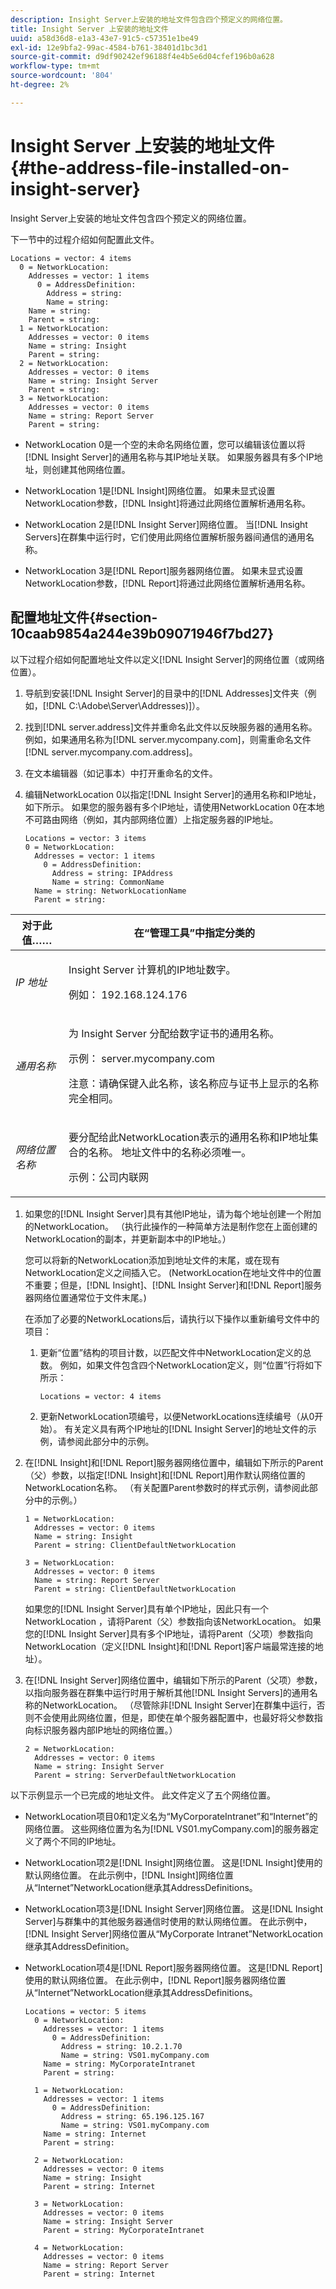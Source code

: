 ```yaml
---
description: Insight Server上安装的地址文件包含四个预定义的网络位置。
title: Insight Server 上安装的地址文件
uuid: a58d36d8-e1a3-43e7-91c5-c57351e1be49
exl-id: 12e9bfa2-99ac-4584-b761-38401d1bc3d1
source-git-commit: d9df90242ef96188f4e4b5e6d04cfef196b0a628
workflow-type: tm+mt
source-wordcount: '804'
ht-degree: 2%

---
```


# Insight Server 上安装的地址文件{#the-address-file-installed-on-insight-server}

Insight Server上安装的地址文件包含四个预定义的网络位置。

下一节中的过程介绍如何配置此文件。

```
Locations = vector: 4 items  
  0 = NetworkLocation:  
    Addresses = vector: 1 items 
      0 = AddressDefinition:  
        Address = string:  
        Name = string:  
    Name = string:  
    Parent = string:  
  1 = NetworkLocation:  
    Addresses = vector: 0 items 
    Name = string: Insight 
    Parent = string:  
  2 = NetworkLocation:  
    Addresses = vector: 0 items 
    Name = string: Insight Server 
    Parent = string: 
  3 = NetworkLocation:  
    Addresses = vector: 0 items 
    Name = string: Report Server 
    Parent = string:
```

* NetworkLocation 0是一个空的未命名网络位置，您可以编辑该位置以将[!DNL Insight Server]的通用名称与其IP地址关联。 如果服务器具有多个IP地址，则创建其他网络位置。
* NetworkLocation 1是[!DNL Insight]网络位置。 如果未显式设置NetworkLocation参数，[!DNL Insight]将通过此网络位置解析通用名称。

* NetworkLocation 2是[!DNL Insight Server]网络位置。 当[!DNL Insight Servers]在群集中运行时，它们使用此网络位置解析服务器间通信的通用名称。

* NetworkLocation 3是[!DNL Report]服务器网络位置。 如果未显式设置NetworkLocation参数，[!DNL Report]将通过此网络位置解析通用名称。

## 配置地址文件{#section-10caab9854a244e39b09071946f7bd27}

以下过程介绍如何配置地址文件以定义[!DNL Insight Server]的网络位置（或网络位置）。

1. 导航到安装[!DNL Insight Server]的目录中的[!DNL Addresses]文件夹（例如，[!DNL C:\Adobe\Server\Addresses)]）。

1. 找到[!DNL server.address]文件并重命名此文件以反映服务器的通用名称。 例如，如果通用名称为[!DNL server.mycompany.com]，则需重命名文件[!DNL server.mycompany.com.address]。

1. 在文本编辑器（如记事本）中打开重命名的文件。
1. 编辑NetworkLocation 0以指定[!DNL Insight Server]的通用名称和IP地址，如下所示。 如果您的服务器有多个IP地址，请使用NetworkLocation 0在本地不可路由网络（例如，其内部网络位置）上指定服务器的IP地址。

   ```
   Locations = vector: 3 items 
   0 = NetworkLocation: 
     Addresses = vector: 1 items 
       0 = AddressDefinition: 
         Address = string: IPAddress 
         Name = string: CommonName 
     Name = string: NetworkLocationName 
     Parent = string: 
   ```

<table id="table_02C2A1630CCD40C4A51B314C3CB683F1"> 
 <thead> 
  <tr> 
   <th colname="col1" class="entry"> 对于此值…… </th> 
   <th colname="col2" class="entry"> 在“管理工具”中指定分类的 </th> 
  </tr> 
 </thead>
 <tbody> 
  <tr> 
   <td colname="col1"> <i>IP 地址</i> </td> 
   <td colname="col2"> <p><span class="keyword"> Insight Server </span>计算机的IP地址数字。 </p> <p>例如： 192.168.124.176 </p> </td> 
  </tr> 
  <tr> 
   <td colname="col1"> <i>通用名称  </i> </td> 
   <td colname="col2"> <p>为<span class="keyword"> Insight Server </span>分配给数字证书的通用名称。 </p> <p>示例：<span class="filepath"> server.mycompany.com </span></p> <p>注意：请确保键入此名称，该名称应与证书上显示的名称完全相同。 </p> </td> 
  </tr> 
  <tr> 
   <td colname="col1"> <i>网络位置名称  </i> </td> 
   <td colname="col2"> <p>要分配给此NetworkLocation表示的通用名称和IP地址集合的名称。 地址文件中的名称必须唯一。 </p> <p>示例：公司内联网 </p> </td> 
  </tr> 
 </tbody> 
</table>

1. 如果您的[!DNL Insight Server]具有其他IP地址，请为每个地址创建一个附加的NetworkLocation。 （执行此操作的一种简单方法是制作您在上面创建的NetworkLocation的副本，并更新副本中的IP地址。）

   您可以将新的NetworkLocation添加到地址文件的末尾，或在现有NetworkLocation定义之间插入它。 (NetworkLocation在地址文件中的位置不重要；但是，[!DNL Insight]、[!DNL Insight Server]和[!DNL Report]服务器网络位置通常位于文件末尾。)

   在添加了必要的NetworkLocations后，请执行以下操作以重新编号文件中的项目：

   1. 更新“位置”结构的项目计数，以匹配文件中NetworkLocation定义的总数。 例如，如果文件包含四个NetworkLocation定义，则“位置”行将如下所示：

      ```
      Locations = vector: 4 items
      ```

   1. 更新NetworkLocation项编号，以便NetworkLocations连续编号（从0开始）。
   有关定义具有两个IP地址的[!DNL Insight Server]的地址文件的示例，请参阅此部分中的示例。

1. 在[!DNL Insight]和[!DNL Report]服务器网络位置中，编辑如下所示的Parent（父）参数，以指定[!DNL Insight]和[!DNL Report]用作默认网络位置的NetworkLocation名称。 （有关配置Parent参数时的样式示例，请参阅此部分中的示例。）

   ```
   1 = NetworkLocation:  
     Addresses = vector: 0 items 
     Name = string: Insight 
     Parent = string: ClientDefaultNetworkLocation 
   
   3 = NetworkLocation:  
     Addresses = vector: 0 items 
     Name = string: Report Server 
     Parent = string: ClientDefaultNetworkLocation
   ```

   如果您的[!DNL Insight Server]具有单个IP地址，因此只有一个NetworkLocation ，请将Parent（父）参数指向该NetworkLocation。 如果您的[!DNL Insight Server]具有多个IP地址，请将Parent（父项）参数指向NetworkLocation（定义[!DNL Insight]和[!DNL Report]客户端最常连接的地址）。

1. 在[!DNL Insight Server]网络位置中，编辑如下所示的Parent（父项）参数，以指向服务器在群集中运行时用于解析其他[!DNL Insight Servers]的通用名称的NetworkLocation。 （尽管除非[!DNL Insight Server]在群集中运行，否则不会使用此网络位置，但是，即使在单个服务器配置中，也最好将父参数指向标识服务器内部IP地址的网络位置。）

   ```
   2 = NetworkLocation:  
     Addresses = vector: 0 items 
     Name = string: Insight Server 
     Parent = string: ServerDefaultNetworkLocation
   ```

以下示例显示一个已完成的地址文件。 此文件定义了五个网络位置。

* NetworkLocation项目0和1定义名为“MyCorporateIntranet”和“Internet”的网络位置。 这些网络位置为名为[!DNL VS01.myCompany.com]的服务器定义了两个不同的IP地址。
* NetworkLocation项2是[!DNL Insight]网络位置。 这是[!DNL Insight]使用的默认网络位置。 在此示例中，[!DNL Insight]网络位置从“Internet”NetworkLocation继承其AddressDefinitions。

* NetworkLocation项3是[!DNL Insight Server]网络位置。 这是[!DNL Insight Server]与群集中的其他服务器通信时使用的默认网络位置。 在此示例中，[!DNL Insight Server]网络位置从“MyCorporate Intranet”NetworkLocation继承其AddressDefinition。

* NetworkLocation项4是[!DNL Report]服务器网络位置。 这是[!DNL Report]使用的默认网络位置。 在此示例中，[!DNL Report]服务器网络位置从“Internet”NetworkLocation继承其AddressDefinitions。

   ```
   Locations = vector: 5 items 
     0 = NetworkLocation:  
       Addresses = vector: 1 items 
         0 = AddressDefinition:  
           Address = string: 10.2.1.70 
           Name = string: VS01.myCompany.com 
       Name = string: MyCorporateIntranet 
       Parent = string:  
   
     1 = NetworkLocation:  
       Addresses = vector: 1 items 
         0 = AddressDefinition:  
           Address = string: 65.196.125.167 
           Name = string: VS01.myCompany.com 
       Name = string: Internet 
       Parent = string: 
   
     2 = NetworkLocation:  
       Addresses = vector: 0 items 
       Name = string: Insight 
       Parent = string: Internet 
   
     3 = NetworkLocation:  
       Addresses = vector: 0 items 
       Name = string: Insight Server 
       Parent = string: MyCorporateIntranet 
   
     4 = NetworkLocation:  
       Addresses = vector: 0 items 
       Name = string: Report Server 
       Parent = string: Internet
   ```
